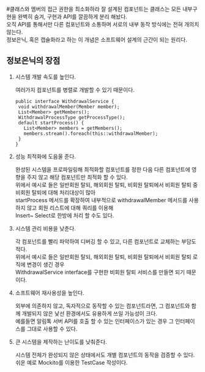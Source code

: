 #클래스와 멤버의 접근 권한을 최소화하라
잘 설계된 컴포넌트는 클래스는 모든 내부구현을 완벽히 숨겨, 구현과 API를 깔끔하게 분리 해놨다.  
오직 API를 통해서만 다른 컴포넌트와 소통하며 서로의 내부 동작 방식에는 전혀 개의치 않는다.  
정보은닉, 혹은 캡슐화라고 하는 이 개념은 소프트웨어 설계의 근간이 되는 원리다.  

## 정보은닉의 장점
1) 시스템 개발 속도를 높인다.  
    
    여러가지 컴포넌트를 병렬로 개발할 수 있기 때문이다.
    ~~~
   public interface WithdrawalService {
     void withdrawalMember(Member member);
     List<Member> getMembers();
     WithdrawalProcessType getProcessType(); 
     default startProcess() {
       List<Member> members = getMembers();
       members.stream().foreach(this::withdrawalMember);
     }
   }
   ~~~

2) 성능 최적화에 도음울 준다.
    
    완성된 시스템을 프로파일링해 최적화할 컴포넌트를 정한 다음 다른 컴포넌트에 영향을 주지 않고 해당 컴포넌트만 최적화 할 수 있다.    
    위에서 예시로 들은 일반회원 탈되, 해외회원 탈퇴, 비회원 탈퇴에서 비회원 탈퇴 중 비회원 탈퇴에 대해 처리대상이 많아   
    startProcess 메서드를 확장하여 내부적으로 withdrawalMember 메서드를 사용하지 않고 회원 리스트에 대해 쿼리를 이용해   
    Insert~ Select로 한방에 처리 할 수도 있다.
    
3) 시스템 관리 비용을 낮춘다.

    각 컴포넌트를 빨리 파악하여 디버깅 할 수 있고, 다른 컴포넌트로 교체하는 부담도 적다.  
    위에서 예시로 들은 일반회원 탈되, 해외회원 탈퇴, 비회원 탈퇴에서 비회원 탈퇴 로직에 변경이 생긴 경우  
    WithdrawalService interface를 구현한 비회원 탈퇴 서비스를 만들면 되기 때문이다.

4) 소프트웨어 재사용성을 높인다.

    외부에 의존하지 않고, 독자적으로 동작할 수 있는 컴포넌트라면, 그 컴포넌트와 함께 개발되지 않은 낯선 환경에서도 유용하게 쓰일 가능성이 크다.  
    예를들면 알림톡 서버 API를 호출 할 수 있는 인터페이스가 있는 경우 그 인터페이스를 그대로 사용할 수 있다.
    
5) 큰 시스템을 제작하는 난이도를 낮춰준다.

    시스템 전체가 완성되지 않은 상태에서도 개별 컴포넌트의 동작을 검증할 수 있다.
    쉬운 예로 Mockito를 이용한 TestCase 작성이다.